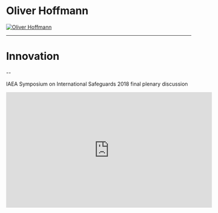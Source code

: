 ## 

# Oliver Hoffmann

[![Oliver Hoffmann](https://res.cloudinary.com/ontore/image/upload/ar_16:9,c_fill,g_auto,e_sharpen/v1490167322/IMG_20160906_160932_ozmwwn.jpg)](https://www.linkedin.com/in/ontore/)

---

# Innovation

--

IAEA Symposium on International Safeguards 2018 final plenary discussion

<iframe width="560" height="315" src="https://www.youtube.com/embed/-Sn5TTp_Ha8" frameborder="0" allow="accelerometer; autoplay; encrypted-media; gyroscope; picture-in-picture" allowfullscreen></iframe>
